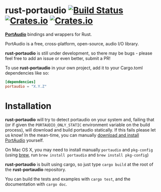 rust-portaudio [![Build Status](https://travis-ci.org/RustAudio/rust-portaudio.svg?branch=master)](https://travis-ci.org/RustAudio/rust-portaudio) [![Crates.io](https://img.shields.io/crates/v/portaudio.svg)](https://crates.io/crates/portaudio) [![Crates.io](https://img.shields.io/crates/l/portaudio.svg)](https://github.com/RustAudio/rust-portaudio/blob/master/LICENSE)
==============

[**PortAudio**](http://www.portaudio.com/) bindings and wrappers for Rust.

PortAudio is a free, cross-platform, open-source, audio I/O library.

**rust-portaudio** is still under development, so there may be bugs - please feel free to add an issue or even better, submit a PR!

To use **rust-portaudio** in your own project, add it to your Cargo.toml dependencies like so:

```toml
[dependencies]
portaudio = "X.Y.Z"
```


# Installation

**rust-portaudio** will try to detect portaudio on your system and, failing that (or if given the `PORTAUDIO_ONLY_STATIC` environment variable on the build process), will download and build portaudio statically. If this fails please let us know! In the mean-time, you can manually [download and install PortAudio](http://www.portaudio.com/download.html) yourself.

On Mac OS X, you may need to install manually `portaudio` and `pkg-config` (using [brew](http://brew.sh/), run `brew install portaudio` and `brew install pkg-config`)

**rust-portaudio** is built using cargo, so just type `cargo build` at the root of the **rust-portaudio** repository.

You can build the tests and examples with `cargo test`, and the documentation with `cargo doc`.

